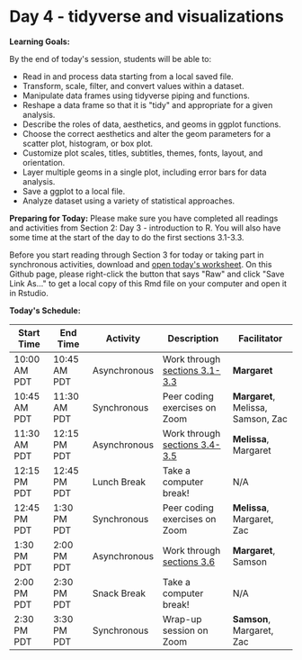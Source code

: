 # Day 4 - tidyverse and visualizations

**Learning Goals:**

By the end of today's session, students will be able to: 

* Read in and process data starting from a local saved file.
* Transform, scale, filter, and convert values within a dataset.
* Manipulate data frames using tidyverse piping and functions.
* Reshape a data frame so that it is "tidy" and appropriate for a given analysis.
* Describe the roles of data, aesthetics, and geoms in ggplot functions.
* Choose the correct aesthetics and alter the geom parameters for a scatter plot, histogram, or box plot.
* Customize plot scales, titles, subtitles, themes, fonts, layout, and orientation.
* Layer multiple geoms in a single plot, including error bars for data analysis.
* Save a ggplot to a local file.
* Analyze dataset using a variety of statistical approaches.

**Preparing for Today:**
Please make sure you have completed all readings and activities from Section 2: Day 3 - introduction to R. You will also have some time at the start of the day to do the first sections 3.1-3.3.

Before you start reading through Section 3 for today or taking part in synchronous activities, download and [open today's worksheet](https://github.com/darachm/dll-r/blob/main/worksheets/dll-r_Day4_Lab.Rmd). On this Github page, please right-click the button that says "Raw" and click "Save Link As..." to get a local copy of this Rmd file on your computer and open it in Rstudio.


**Today's Schedule:**

|   Start Time  |   End Time  |   Activity    |          Description          |   Facilitator   |
| ------------- | ----------- | ------------- | ----------------------------- | --------------- |
| 10:00 AM PDT  | 10:45 AM PDT| Asynchronous  | Work through [sections 3.1-3.3](https://darachm.github.io/dll-r/reading-and-processing-data.html) | **Margaret** |
| 10:45 AM PDT  | 11:30 AM PDT| Synchronous   | Peer coding exercises on Zoom | **Margaret**, Melissa, Samson, Zac |
| 11:30 AM PDT  | 12:15 PM PDT| Asynchronous  | Work through [sections 3.4-3.5](https://darachm.github.io/dll-r/making-plots-with-ggplot2.html) | **Melissa**, Margaret |
| 12:15 PM PDT  | 12:45 PM PDT| Lunch Break   | Take a computer break!        |       N/A       |
| 12:45 PM PDT  | 1:30 PM PDT | Synchronous   | Peer coding exercises on Zoom | **Melissa**, Margaret, Zac    |
| 1:30 PM PDT   | 2:00 PM PDT | Asynchronous  | Work through [sections 3.6](https://darachm.github.io/dll-r/applying-basic-stats.html)     | **Margaret**, Samson |
| 2:00 PM PDT   | 2:30 PM PDT | Snack Break   | Take a computer break!        |       N/A       |
| 2:30 PM PDT   | 3:30 PM PDT | Synchronous   | Wrap-up session on Zoom       |       **Samson**, Margaret, Zac       |
